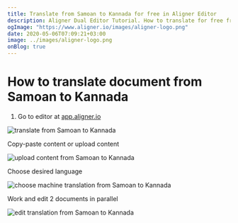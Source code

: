 ```yaml
---
title: Translate from Samoan to Kannada for free in Aligner Editor
description: Aligner Dual Editor Tutorial. How to translate for free from Samoan to Kannada. Aligner is multilingual document management platform. 
ogImage: "https://www.aligner.io/images/aligner-logo.png"
date: 2020-05-06T07:09:21+03:00
image: ../images/aligner-logo.png
onBlog: true
---
```


# How to translate document from Samoan to Kannada

1. Go to editor at [app.aligner.io](https://app.aligner.io "Aligner App web page")

![translate from Samoan to Kannada](../aligner-blank-editor.png "translate from Samoan to Kannada")

Copy-paste content or upload content

![upload content from Samoan to Kannada](../aligner-uploaded-document.png "upload content from Samoan to Kannada")

Choose desired language

![choose machine translation from Samoan to Kannada](../aligner-language-dropdown.png "choose machine translation from Samoan to Kannada")

Work and edit 2 documents in parallel

![edit translation from Samoan to Kannada](../aligner-double-sitded-editor.png "edit translation from Samoan to Kannada")

